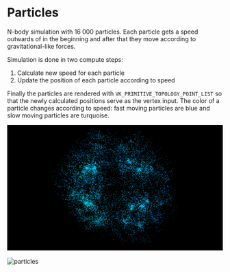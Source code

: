 # Particles

N-body simulation with 16 000 particles. Each particle gets a speed outwards of in the beginning and after that they move according to gravitational-like forces.

Simulation is done in two compute steps:
1. Calculate new speed for each particle
2. Update the position of each particle according to speed

Finally the particles are rendered with `VK_PRIMITIVE_TOPOLOGY_POINT_LIST` so that the newly calculated positions serve as the vertex input. The color of a particle changes according to speed: fast moving particles are blue and slow moving particles are turquoise.

![particles](particles.png?raw=true "particles")

![particles](particles.gif?raw=true "particles")
